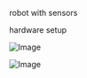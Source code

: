 
robot with sensors 


hardware setup

![Image](https://github.com/user-attachments/assets/288571ed-6409-44a3-b5f8-e6b1c08be978)

![Image](https://github.com/user-attachments/assets/3b467340-016c-4081-98b7-6d28d4433985)


